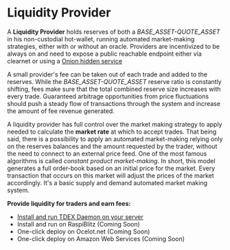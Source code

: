 # Liquidity Provider

A **Liquidity Provider** holds reserves of both a *BASE_ASSET-QUOTE_ASSET*  in his non-custodial hot-wallet, running automated market-making strategies, either with or without an oracle. Providers are incentivized to be always on and need to expose a public reachable endpoint either via clearnet or using a [Onion hidden service](https://2019.www.torproject.org/docs/tor-onion-service.html)

A small provider's fee can be taken out of each trade and added to the reserves. While the *BASE_ASSET-QUOTE_ASSET* reserve ratio is constantly shifting, fees make sure that the total combined reserve size increases with every trade.
Guaranteed arbitrage opportunities from price fluctuations should push a steady flow of transactions through the system and increase the amount of fee revenue generated.

A liquidity provider has full control over the market making strategy to apply needed to calculate the **market rate** at which to accept trades. That being said, there is a possibility to apply an automated market-making relying only on the reserves balances and the amount requested by the trader, without the need to connect to an external price feed. One of the most famous algorithms is called *constant product market-making*. In short, this model generates a full order-book based on an initial price for the market. Every transaction that occurs on this market will adjust the prices of the market accordingly. It's a basic supply and demand automated market making system. 


**Provide liquidity for traders and earn fees:**

* [Install and run TDEX Daemon on your server](tdex-daemon.md)
* Install and run on RaspiBlitz (Coming Soon)
* One-click deploy on Ocelot.net (Coming Soon)
* One-click deploy on Amazon Web Services (Coming Soon)